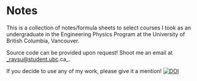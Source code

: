 # Notes

This is a collection of notes/formula sheets to select courses I took as an undergraduate in the Engineering Physics Program at the University of British Columbia, Vancouver. 

Source code can be provided upon request! Shoot me an email at _raysu@student.ubc.ca_.

If you decide to use any of my work, please give it a mention!
[![DOI](https://zenodo.org/badge/322706941.svg)](https://zenodo.org/badge/latestdoi/322706941)
